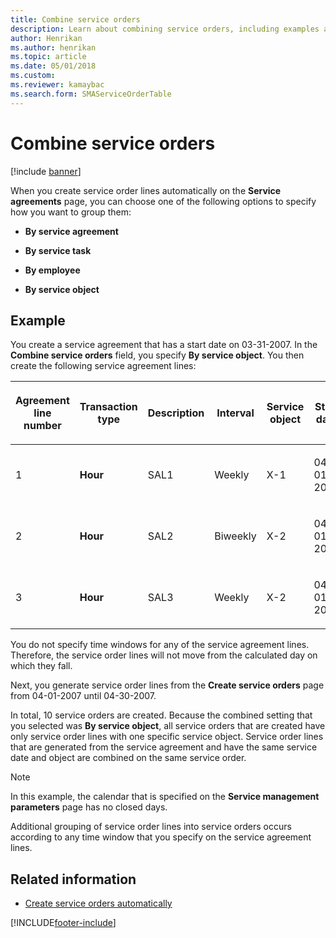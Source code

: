 ```yaml
---
title: Combine service orders  
description: Learn about combining service orders, including examples and a table defining and providing transaction types for various agreement line numbers.
author: Henrikan
ms.author: henrikan
ms.topic: article
ms.date: 05/01/2018
ms.custom: 
ms.reviewer: kamaybac
ms.search.form: SMAServiceOrderTable
---
```


# Combine service orders

[!include [banner](../includes/banner.md)]

When you create service order lines automatically on the **Service agreements** page, you can choose one of the following options to specify how you want to group them:

- **By service agreement**

- **By service task**

- **By employee**

- **By service object**

## Example

You create a service agreement that has a start date on 03-31-2007. In the **Combine service orders** field, you specify **By service object**. You then create the following service agreement lines:

<table>
<colgroup>
<col />
<col />
<col />
<col />
<col />
<col />
</colgroup>
<thead>
<tr class="header">
<th><p>Agreement line number</p></th>
<th><p>Transaction type</p></th>
<th><p>Description</p></th>
<th><p>Interval</p></th>
<th><p>Service object</p></th>
<th><p>Start date</p></th>
</tr>
</thead>
<tbody>
<tr class="odd">
<td><p>1</p></td>
<td><p><strong>Hour</strong></p></td>
<td><p>SAL1</p></td>
<td><p>Weekly</p></td>
<td><p>X-1</p></td>
<td><p>04-01-2007</p></td>
</tr>
<tr class="even">
<td><p>2</p></td>
<td><p><strong>Hour</strong></p></td>
<td><p>SAL2</p></td>
<td><p>Biweekly</p></td>
<td><p>X-2</p></td>
<td><p>04-01-2007</p></td>
</tr>
<tr class="odd">
<td><p>3</p></td>
<td><p><strong>Hour</strong></p></td>
<td><p>SAL3</p></td>
<td><p>Weekly</p></td>
<td><p>X-2</p></td>
<td><p>04-01-2007</p></td>
</tr>
</tbody>
</table>

You do not specify time windows for any of the service agreement lines. Therefore, the service order lines will not move from the calculated day on which they fall.

Next, you generate service order lines from the **Create service orders** page from 04-01-2007 until 04-30-2007.

In total, 10 service orders are created. Because the combined setting that you selected was **By service object**, all service orders that are created have only service order lines with one specific service object. Service order lines that are generated from the service agreement and have the same service date and object are combined on the same service order.

> [!NOTE]
> In this example, the calendar that is specified on the **Service management parameters** page has no closed days.

Additional grouping of service order lines into service orders occurs according to any time window that you specify on the service agreement lines.

## Related information

- [Create service orders automatically](create-service-orders-automatically.md)

[!INCLUDE[footer-include](../../includes/footer-banner.md)]
